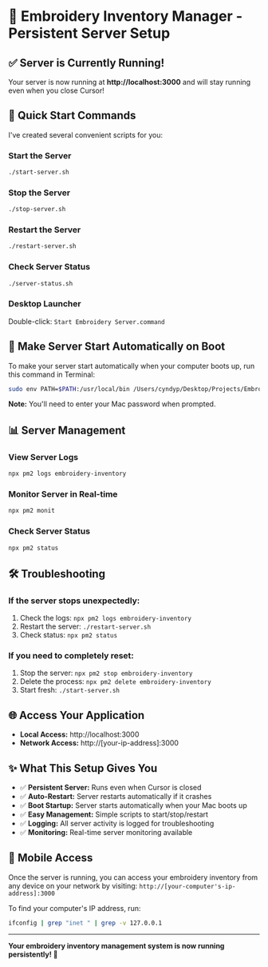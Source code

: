 # 🎨 Embroidery Inventory Manager - Persistent Server Setup

## ✅ Server is Currently Running!

Your server is now running at **http://localhost:3000** and will stay running even when you close Cursor!

## 🚀 Quick Start Commands

I've created several convenient scripts for you:

### Start the Server
```bash
./start-server.sh
```

### Stop the Server
```bash
./stop-server.sh
```

### Restart the Server
```bash
./restart-server.sh
```

### Check Server Status
```bash
./server-status.sh
```

### Desktop Launcher
Double-click: `Start Embroidery Server.command`

## 🔄 Make Server Start Automatically on Boot

To make your server start automatically when your computer boots up, run this command in Terminal:

```bash
sudo env PATH=$PATH:/usr/local/bin /Users/cyndyp/Desktop/Projects/Embroidery/node_modules/pm2/bin/pm2 startup launchd -u cyndyp --hp /Users/cyndyp
```

**Note:** You'll need to enter your Mac password when prompted.

## 📊 Server Management

### View Server Logs
```bash
npx pm2 logs embroidery-inventory
```

### Monitor Server in Real-time
```bash
npx pm2 monit
```

### Check Server Status
```bash
npx pm2 status
```

## 🛠️ Troubleshooting

### If the server stops unexpectedly:
1. Check the logs: `npx pm2 logs embroidery-inventory`
2. Restart the server: `./restart-server.sh`
3. Check status: `npx pm2 status`

### If you need to completely reset:
1. Stop the server: `npx pm2 stop embroidery-inventory`
2. Delete the process: `npx pm2 delete embroidery-inventory`
3. Start fresh: `./start-server.sh`

## 🌐 Access Your Application

- **Local Access:** http://localhost:3000
- **Network Access:** http://[your-ip-address]:3000

## ✨ What This Setup Gives You

- ✅ **Persistent Server:** Runs even when Cursor is closed
- ✅ **Auto-Restart:** Server restarts automatically if it crashes
- ✅ **Boot Startup:** Server starts automatically when your Mac boots up
- ✅ **Easy Management:** Simple scripts to start/stop/restart
- ✅ **Logging:** All server activity is logged for troubleshooting
- ✅ **Monitoring:** Real-time server monitoring available

## 📱 Mobile Access

Once the server is running, you can access your embroidery inventory from any device on your network by visiting:
`http://[your-computer's-ip-address]:3000`

To find your computer's IP address, run:
```bash
ifconfig | grep "inet " | grep -v 127.0.0.1
```

---

**Your embroidery inventory management system is now running persistently! 🎉**
